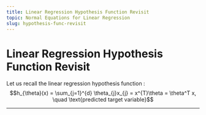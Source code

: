 ```yaml
---
title: Linear Regression Hypothesis Function Revisit
topic: Normal Equations for Linear Regression
slug: hypothesis-func-revisit
---
```


# Linear Regression Hypothesis Function Revisit

Let us recall the linear regression hypothesis function : $$h_{\theta}(x) = \sum_{j=1}^{d} \theta_{j}x_{j} = x^{T}\theta = \theta^T x, \quad \text{predicted target variable}$$

---
